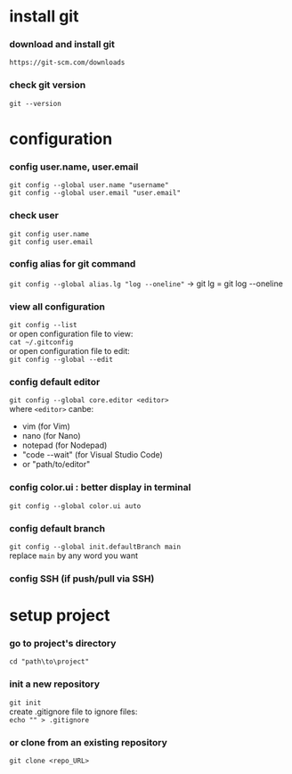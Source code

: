# install git

### download and install git

`https://git-scm.com/downloads`

### check git version

`git --version`

#

# configuration

### config user.name, user.email

`git config --global user.name "username"`  
`git config --global user.email "user.email"`

### check user

`git config user.name`  
`git config user.email`

### config alias for git command

`git config --global alias.lg "log --oneline"` -> git lg = git log --oneline

### view all configuration

`git config --list`  
or open configuration file to view:  
`cat ~/.gitconfig`  
or open configuration file to edit:  
`git config --global --edit`

### config default editor

`git config --global core.editor <editor>`  
where `<editor>` canbe:

- vim (for Vim)
- nano (for Nano)
- notepad (for Nodepad)
- "code --wait" (for Visual Studio Code)
- or "path/to/editor"

### config color.ui : better display in terminal

`git config --global color.ui auto`

### config default branch

`git config --global init.defaultBranch main`  
replace `main` by any word you want

### config SSH (if push/pull via SSH)

#

# setup project

### go to project's directory

`cd "path\to\project"`

### init a new repository

`git init`  
create .gitignore file to ignore files:  
`echo "" > .gitignore`

### or clone from an existing repository

`git clone <repo_URL>`
